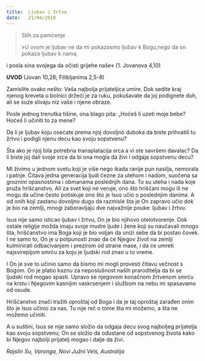 ```yaml
---
title:  Ljubav i žrtva
date:   21/04/2018
---
```


> <p>Stih za pamćenje</p>
> »U ovom je ljubav ne da mi pokazasmo ljubav k Bogu,nego da on pokaza ljubav k nama,
i posla sina svojega da očisti grijehe naše« (1. Jovanova 4,10)

**UVOD** (Jovan 10,28; Filibljanima 2,5-8)

Zamislite ovako nešto: Vaša najbolja prijateljica umire. Dok sedite kraj njenog kreveta u bolnici držeći je za ruku, pokušavate da joj podignete duh, ali se suze slivaju niz vaše i njene obraze.

Posle jednog trenutka tišine, ona blago pita: „Hoćeš li uzeti moje bebe? Hoćeš li učiniti to za mene?

Da li je ljubav koju osećate prema njoj dovoljno duboka da biste prihvatili tu žrtvu i podigli njenu decu kao svoju sopstvenu?

Šta ako je njoj bila potrebna transplatacija srca a vi ste savršeni davalac? Da li biste joj dali svoje srce da bi ona mogla da živi i odgaja sopstvenu decu?

Mi živimo u jednom svetu koji je više nego ikada ranije pun nasilja, nemorala i patnje. Čitava jedna generacija ljudi čezne za utehom i nadom, suočena sa groznim opasnostima i obmanama poslednjih dana. To su uteha i nada koje pruža hrišćanstvo. Ali za svet koji ne veruje, ono što hrišćani mogu ili ne mogu da učine često potiskuje ono što je Isus učio o poslednjim danima. A od onih koji zastanu dovoljno dugo da razmisle šta je On zapravo učio dok je bio na zemlji, mnogi zaboravljaju dve najvažnije pouke: ljubav i žrtvu.

Isus nije samo isticao ljubav i žrtvu, On je bio njihovo otelotvorenje. Dok ostale religije možda imaju svoje mudre ljude i žene koji su naučavali mnogo šta, hrišćanstvo ima Boga koji je bio voljan da unizi sebe da bi postao čovek. I ne samo to, On je u potpunosti znao da će Njegov život na zemlji kulminirati odbacivanjem i prezirom od strane mase, i da će umreti najsvirepijom smrću za koju je ljudski rod znao u to vreme.

I On je sve to učinio samo da bismo mi mogli provesti čitavu večnost s Bogom. On je platio kaznu za neposlušnost naših praroditelja da bi se ljudski rod mogao spasti. Upravo se njegovom konačnom žrtvenom smrću na krstu i Njegovim kasnijim vaskrsenjem i službom na nebu mi spasavamo od osude.

Hrišćanstvo znači tražiti oproštaj od Boga i da je taj oproštaj zarađen onim što je Isus učinio za nas. Tu nije reč o tome šta mi možemo, a šta ne možemo učiniti.

A u suštini, Isus se nije samo složio da odgaja decu svog najboljeg prijatelja kao svoju sopstvenu; On se složio da odustane od sopstvenog života kako bi Njegov najbolji prijatelj mogao i dalje da živi.

*Rajslin Su, Varonga, Novi Južni Vels, Australija*
